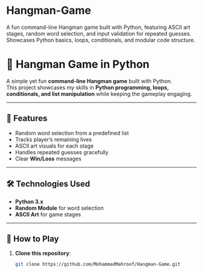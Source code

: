 # Hangman-Game
A fun command-line Hangman game built with Python, featuring ASCII art stages, random word selection, and input validation for repeated guesses. Showcases Python basics, loops, conditionals, and modular code structure.

# 🎯 Hangman Game in Python

A simple yet fun **command-line Hangman game** built with Python.  
This project showcases my skills in **Python programming, loops, conditionals, and list manipulation** while keeping the gameplay engaging.

---

## 📌 Features
- Random word selection from a predefined list
- Tracks player’s remaining lives
- ASCII art visuals for each stage
- Handles repeated guesses gracefully
- Clear **Win/Loss** messages

---

## 🛠 Technologies Used
- **Python 3.x**
- **Random Module** for word selection
- **ASCII Art** for game stages

---

## 🚀 How to Play
1. **Clone this repository**:
   ```bash
   git clone https://github.com/MohammadMahroof/Hangman-Game.git

